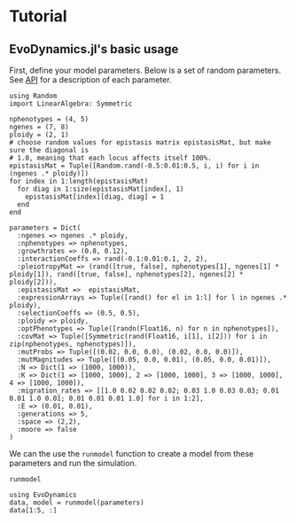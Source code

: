 # Tutorial

## EvoDynamics.jl's basic usage

First, define your model parameters. Below is a set of random parameters. See [API](@ref) for a description of each parameter.

```@example random
using Random
import LinearAlgebra: Symmetric

nphenotypes = (4, 5)
ngenes = (7, 8)
ploidy = (2, 1)
# choose random values for epistasis matrix epistasisMat, but make sure the diagonal is 
# 1.0, meaning that each locus affects itself 100%.
epistasisMat = Tuple([Random.rand(-0.5:0.01:0.5, i, i) for i in (ngenes .* ploidy)])
for index in 1:length(epistasisMat)
  for diag in 1:size(epistasisMat[index], 1)
    epistasisMat[index][diag, diag] = 1
  end
end

parameters = Dict(
  :ngenes => ngenes .* ploidy,
  :nphenotypes => nphenotypes,
  :growthrates => (0.8, 0.12),
  :interactionCoeffs => rand(-0.1:0.01:0.1, 2, 2),
  :pleiotropyMat => (rand([true, false], nphenotypes[1], ngenes[1] * ploidy[1]), rand([true, false], nphenotypes[2], ngenes[2] * ploidy[2])),
  :epistasisMat =>  epistasisMat,
  :expressionArrays => Tuple([rand() for el in 1:l] for l in ngenes .* ploidy),
  :selectionCoeffs => (0.5, 0.5),
  :ploidy => ploidy,
  :optPhenotypes => Tuple([randn(Float16, n) for n in nphenotypes]),
  :covMat => Tuple([Symmetric(rand(Float16, i[1], i[2])) for i in zip(nphenotypes, nphenotypes)]),
  :mutProbs => Tuple([(0.02, 0.0, 0.0), (0.02, 0.0, 0.0)]),
  :mutMagnitudes => Tuple([(0.05, 0.0, 0.01), (0.05, 0.0, 0.01)]),
  :N => Dict(1 => (1000, 1000)),
  :K => Dict(1 => [1000, 1000], 2 => [1000, 1000], 3 => [1000, 1000], 4 => [1000, 1000]),
  :migration_rates => [[1.0 0.02 0.02 0.02; 0.03 1.0 0.03 0.03; 0.01 0.01 1.0 0.01; 0.01 0.01 0.01 1.0] for i in 1:2],
  :E => (0.01, 0.01),
  :generations => 5,
  :space => (2,2),
  :moore => false
)
```

We can the use the `runmodel` function to create a model from these parameters and run the simulation.

```@docs
runmodel
```

```@example random
using EvoDynamics
data, model = runmodel(parameters)
data[1:5, :]
```